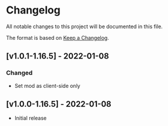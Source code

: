 # Changelog
All notable changes to this project will be documented in this file.

The format is based on [Keep a Changelog].

## [v1.0.1-1.16.5] - 2022-01-08
### Changed
- Set mod as client-side only

## [v1.0.0-1.16.5] - 2022-01-08
- Initial release

[Keep a Changelog]: https://keepachangelog.com/en/1.0.0/
